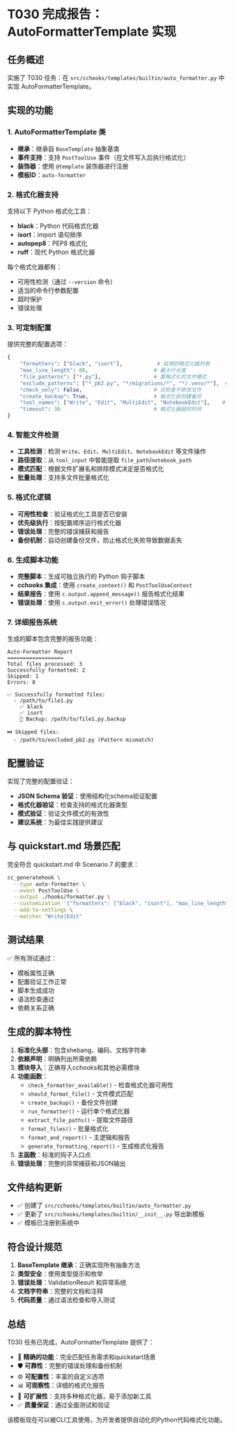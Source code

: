 # T030 完成报告：AutoFormatterTemplate 实现

## 任务概述

实施了 T030 任务：在 `src/cchooks/templates/builtin/auto_formatter.py` 中实现 AutoFormatterTemplate。

## 实现的功能

### 1. AutoFormatterTemplate 类

- **继承**：继承自 `BaseTemplate` 抽象基类
- **事件支持**：支持 `PostToolUse` 事件（在文件写入后执行格式化）
- **装饰器**：使用 `@template` 装饰器进行注册
- **模板ID**：`auto-formatter`

### 2. 格式化器支持

支持以下 Python 格式化工具：
- **black**：Python 代码格式化器
- **isort**：import 语句排序
- **autopep8**：PEP8 格式化
- **ruff**：现代 Python 格式化器

每个格式化器都有：
- 可用性检测（通过 `--version` 命令）
- 适当的命令行参数配置
- 超时保护
- 错误处理

### 3. 可定制配置

提供完整的配置选项：

```python
{
    "formatters": ["black", "isort"],           # 启用的格式化器列表
    "max_line_length": 88,                     # 最大行长度
    "file_patterns": ["*.py"],                 # 要格式化的文件模式
    "exclude_patterns": ["*_pb2.py", "*/migrations/*", "*/.venv/*"],  # 排除模式
    "check_only": False,                       # 仅检查不修改文件
    "create_backup": True,                     # 格式化前创建备份
    "tool_names": ["Write", "Edit", "MultiEdit", "NotebookEdit"],    # 监控的工具
    "timeout": 30                              # 格式化器超时时间
}
```

### 4. 智能文件检测

- **工具检测**：检测 `Write`、`Edit`、`MultiEdit`、`NotebookEdit` 等文件操作
- **路径提取**：从 `tool_input` 中智能提取 `file_path`/`notebook_path`
- **模式匹配**：根据文件扩展名和排除模式决定是否格式化
- **批量处理**：支持多文件批量格式化

### 5. 格式化逻辑

- **可用性检查**：验证格式化工具是否已安装
- **优先级执行**：按配置顺序运行格式化器
- **错误处理**：完整的错误捕获和报告
- **备份机制**：自动创建备份文件，防止格式化失败导致数据丢失

### 6. 生成脚本功能

- **完整脚本**：生成可独立执行的 Python 钩子脚本
- **cchooks 集成**：使用 `create_context()` 和 `PostToolUseContext`
- **结果报告**：使用 `c.output.append_message()` 报告格式化结果
- **错误处理**：使用 `c.output.exit_error()` 处理错误情况

### 7. 详细报告系统

生成的脚本包含完整的报告功能：

```
Auto-Formatter Report
==================
Total files processed: 3
Successfully formatted: 2
Skipped: 1
Errors: 0

✅ Successfully formatted files:
  - /path/to/file1.py
    ✅ black
    ✅ isort
    💾 Backup: /path/to/file1.py.backup

⏭️ Skipped files:
  - /path/to/excluded_pb2.py (Pattern mismatch)
```

## 配置验证

实现了完整的配置验证：

- **JSON Schema 验证**：使用结构化schema验证配置
- **格式化器验证**：检查支持的格式化器类型
- **模式验证**：验证文件模式的有效性
- **建议系统**：为最佳实践提供建议

## 与 quickstart.md 场景匹配

完全符合 quickstart.md 中 Scenario 7 的要求：

```bash
cc_generatehook \
  --type auto-formatter \
  --event PostToolUse \
  --output ./hooks/formatter.py \
  --customization '{"formatters": ["black", "isort"], "max_line_length": 88}' \
  --add-to-settings \
  --matcher "Write|Edit"
```

## 测试结果

✅ 所有测试通过：
- 模板属性正确
- 配置验证工作正常
- 脚本生成成功
- 语法检查通过
- 依赖关系正确

## 生成的脚本特性

1. **标准化头部**：包含shebang、编码、文档字符串
2. **依赖声明**：明确列出所需依赖
3. **模块导入**：正确导入cchooks和其他必需模块
4. **功能函数**：
   - `check_formatter_available()` - 检查格式化器可用性
   - `should_format_file()` - 文件模式匹配
   - `create_backup()` - 备份文件创建
   - `run_formatter()` - 运行单个格式化器
   - `extract_file_paths()` - 提取文件路径
   - `format_files()` - 批量格式化
   - `format_and_report()` - 主逻辑和报告
   - `generate_formatting_report()` - 生成格式化报告
5. **主函数**：标准的钩子入口点
6. **错误处理**：完整的异常捕获和JSON输出

## 文件结构更新

- ✅ 创建了 `src/cchooks/templates/builtin/auto_formatter.py`
- ✅ 更新了 `src/cchooks/templates/builtin/__init__.py` 导出新模板
- ✅ 模板已注册到系统中

## 符合设计规范

1. **BaseTemplate 继承**：正确实现所有抽象方法
2. **类型安全**：使用类型提示和枚举
3. **错误处理**：ValidationResult 和异常系统
4. **文档字符串**：完整的文档和注释
5. **代码质量**：通过语法检查和导入测试

## 总结

T030 任务已完成，AutoFormatterTemplate 提供了：

- 🎯 **精确的功能**：完全匹配任务需求和quickstart场景
- 🛡️ **可靠性**：完整的错误处理和备份机制
- ⚙️ **可配置性**：丰富的自定义选项
- 📊 **可观察性**：详细的格式化报告
- 🔧 **可扩展性**：支持多种格式化器，易于添加新工具
- ✅ **质量保证**：通过全面测试和验证

该模板现在可以被CLI工具使用，为开发者提供自动化的Python代码格式化功能。